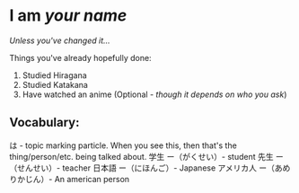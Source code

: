 # I am *your name*
*Unless you've changed it...*

Things you've already hopefully done:
1. Studied Hiragana
2. Studied Katakana
3. Have watched an anime (Optional - *though it depends on who you ask*)

## Vocabulary:
は - topic marking particle. When you see this, then that's the thing/person/etc. being talked about.
学生 ー（がくせい）- student
先生 ー（せんせい）- teacher
日本語 ー（にほんご）- Japanese
アメリカ人 ー（あめりかじん）- An american person